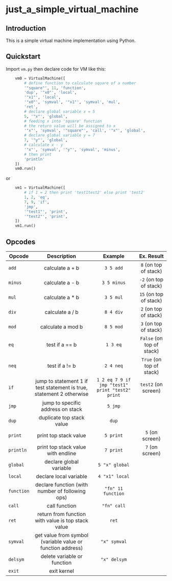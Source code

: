 # just_a_simple_virtual_machine

## Introduction
This is a simple virtual machine implementation using Python.

## Quickstart
Import `vm.py` then declare code for VM like this:
```python
    vm0 = VirtualMachine([
        # define function to calculate square of a number
        '"square"', 11, 'function',
        'dup', '"x0"', 'local',
        '"x1"', 'local',
        '"x0"', 'symval', '"x1"', 'symval', 'mul',
        'ret',
        # declare global variable x = 5
        5, '"x"', 'global',
        # feeding x into 'square' function
        # the return value will be assigned to x
        '"x"', 'symval', '"square"', 'call', '"x"', 'global',
        # declare global variable y = 7
        7, '"y"', 'global',
        # calculate x - y
        '"x"', 'symval', '"y"', 'symval', 'minus',
        # then print
        'println'
    ])
    vm0.run()
```
or
```python
    vm1 = VirtualMachine([
        # if 1 = 2 then print 'test1test2' else print 'test2'
        1, 2, 'eq', 
        7, 9, 'if', 
        'jmp',
        '"test1"', 'print',
        '"test2"', 'print',
    ])
    vm1.run()
```
## Opcodes
| Opcode        | Description            | Example   | Ex. Result |
| ------------- |:----------------------:|:---------:|:----------:|
|`add`          |calculate a + b         |`3 5 add`  |`8` (on top of stack)       
|`minus`        |calculate a - b         |`3 5 minus`|`-2` (on top of stack)
|`mul`          |calculate a * b         |`3 5 mul`  |`15` (on top of stack)
|`div`          |calculate a / b         |`8 4 div`  |`2` (on top of stack)
|`mod`          |calculate a mod b       |`8 5 mod`  |`3` (on top of stack)
|`eq`           |test if a == b          |`1 3 eq`   |`False` (on top of stack)
|`neq`          |test if a != b          |`2 4 neq`  |`True` (on top of stack)
|`if`           |jump to statement 1 if test statement is true, statement 2 otherwise|`1 2 eq 7 9 if jmp "test1" print "test2" print` | `test2` (on screen)
|`jmp`          |jump to specific address on stack|`5 jmp`|
|`dup`          |duplicate top stack value|`dup`|
|`print`        |print top stack value|`5 print`| `5` (on screen)
|`println`      |print top stack value with endline|`7 print`| `7` (on screen)
|`global`       |declare global variable|`5 "x" global`|
|`local`        |declare local variable|`4 "x1" local`|
|`function`     |declare function (with number of following ops)|`"fn" 11 function`|
|`call`         |call function|`"fn" call`|
|`ret`          |return from function with value is top stack value |`ret`|
|`symval`       |get value from symbol (variable value or function address)|`"x" symval`|
|`delsym`       |delete variable or function|``"x" delsym``|
|`exit`         |exit kernel||
